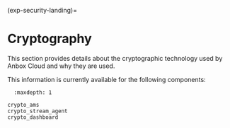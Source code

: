 (exp-security-landing)=

# Cryptography

This section provides details about the cryptographic technology used by Anbox Cloud and why they are used.

This information is currently available for the following components:

```{toctree}
  :maxdepth: 1

crypto_ams
crypto_stream_agent
crypto_dashboard
```